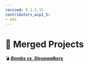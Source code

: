 ```yaml
---
revised: 0.1.5.15
contributors_wip1_5:
- edx
---
```


# 📁 Merged Projects

💣 ***[Bombs vs. Sleepwalkers][home]***

[home]: /README.md
